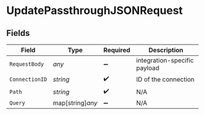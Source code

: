 # UpdatePassthroughJSONRequest


## Fields

| Field                        | Type                         | Required                     | Description                  |
| ---------------------------- | ---------------------------- | ---------------------------- | ---------------------------- |
| `RequestBody`                | *any*                        | :heavy_minus_sign:           | integration-specific payload |
| `ConnectionID`               | *string*                     | :heavy_check_mark:           | ID of the connection         |
| `Path`                       | *string*                     | :heavy_check_mark:           | N/A                          |
| `Query`                      | map[string]*any*             | :heavy_minus_sign:           | N/A                          |